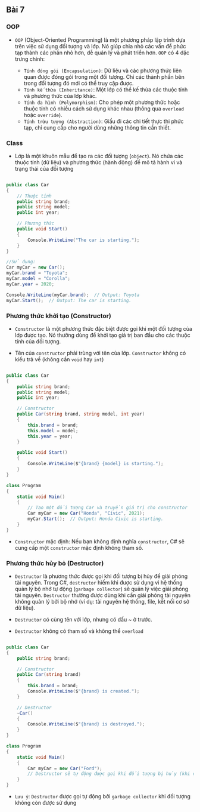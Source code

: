 ## Bài 7

### OOP

- `OOP` (Object-Oriented Programming) là một phương pháp lập trình dựa trên việc sử dụng đối tượng và lớp. Nó giúp chia nhỏ các vấn đề phức tạp thành các phần nhỏ hơn, dễ quản lý và phát triển hơn. `OOP` có 4 đặc trưng chính:

    + `Tính đóng gói (Encapsulation)`: Dữ liệu và các phương thức liên quan được đóng gói trong một đối tượng. Chỉ các thành phần bên trong đối tượng đó mới có thể truy cập được.
    + `Tính kế thừa (Inheritance)`: Một lớp có thể kế thừa các thuộc tính và phương thức của lớp khác.
    + `Tính đa hình (Polymorphism)`: Cho phép một phương thức hoặc thuộc tính có nhiều cách sử dụng khác nhau (thông qua `overload` hoặc `override`).
    + `Tính trừu tượng (Abstraction)`: Giấu đi các chi tiết thực thi phức tạp, chỉ cung cấp cho người dùng những thông tin cần thiết.

### Class
- Lớp là một khuôn mẫu để tạo ra các đối tượng (`object`). Nó chứa các thuộc tính (dữ liệu) và phương thức (hành động) để mô tả hành vi và trạng thái của đối tượng

```C#

public class Car
{
    // Thuộc tính
    public string brand;
    public string model;
    public int year;

    // Phương thức
    public void Start()
    {
        Console.WriteLine("The car is starting.");
    }
}

//Sử dụng:
Car myCar = new Car();
myCar.brand = "Toyota";
myCar.model = "Corolla";
myCar.year = 2020;

Console.WriteLine(myCar.brand);  // Output: Toyota
myCar.Start();  // Output: The car is starting.

```

### Phương thức khởi tạo (Constructor)
- `Constructor` là một phương thức đặc biệt được gọi khi một đối tượng của lớp được tạo. Nó thường dùng để khởi tạo giá trị ban đầu cho các thuộc tính của đối tượng.

- Tên của `constructor` phải trùng với tên của lớp.
`Constructor` không có kiểu trả về (không cần `void` hay `int`)

```C#

public class Car
{
    public string brand;
    public string model;
    public int year;

    // Constructor
    public Car(string brand, string model, int year)
    {
        this.brand = brand;
        this.model = model;
        this.year = year;
    }

    public void Start()
    {
        Console.WriteLine($"{brand} {model} is starting.");
    }
}

class Program
{
    static void Main()
    {
        // Tạo một đối tượng Car và truyền giá trị cho constructor
        Car myCar = new Car("Honda", "Civic", 2021);
        myCar.Start();  // Output: Honda Civic is starting.
    }
}
```


- `Constructor` mặc định: Nếu bạn không định nghĩa `constructor`, C# sẽ cung cấp một `constructor` mặc định không tham số.

### Phương thức hủy bỏ (Destructor)

- `Destructor` là phương thức được gọi khi đối tượng bị hủy để giải phóng tài nguyên. Trong C#, `destructor` hiếm khi được sử dụng vì hệ thống quản lý bộ nhớ tự động (`garbage collector`) sẽ quản lý việc giải phóng tài nguyên. `Destructor` thường được dùng khi cần giải phóng tài nguyên không quản lý bởi bộ nhớ (ví dụ: tài nguyên hệ thống, file, kết nối cơ sở dữ liệu).

- `Destructor` có cùng tên với lớp, nhưng có dấu ~ ở trước.
- `Destructor` không có tham số và không thể `overload`

```C#

public class Car
{
    public string brand;

    // Constructor
    public Car(string brand)
    {
        this.brand = brand;
        Console.WriteLine($"{brand} is created.");
    }

    // Destructor
    ~Car()
    {
        Console.WriteLine($"{brand} is destroyed.");
    }
}

class Program
{
    static void Main()
    {
        Car myCar = new Car("Ford");
        // Destructor sẽ tự động được gọi khi đối tượng bị hủy (khi chương trình kết thúc).
    }
}
```

- `Lưu ý`: `Destructor` được gọi tự động bởi `garbage collector` khi đối tượng không còn được sử dụng